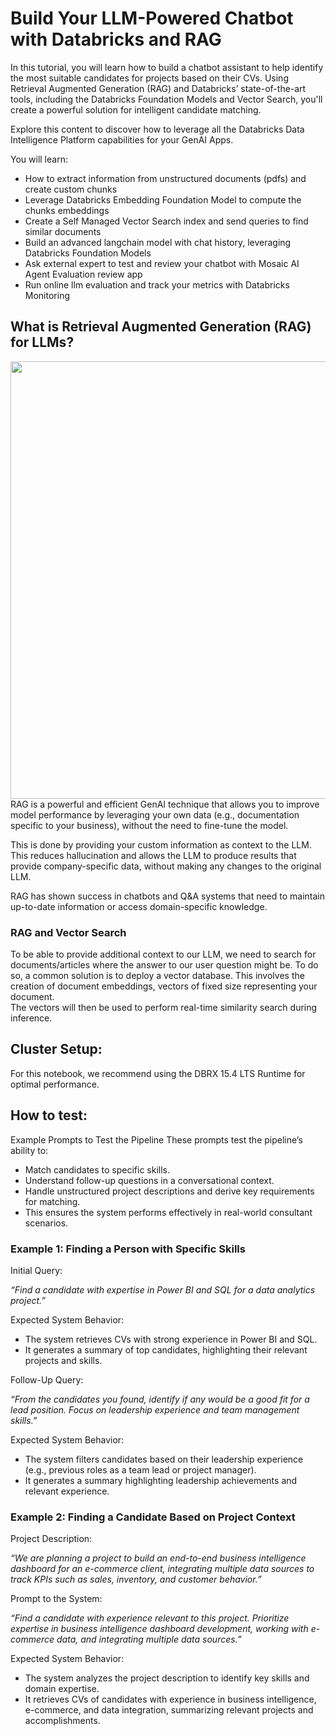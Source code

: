 # Build Your LLM-Powered Chatbot with Databricks and RAG

In this tutorial, you will learn how to build a chatbot assistant to help identify the most suitable candidates for projects based on their CVs. Using Retrieval Augmented Generation (RAG) and Databricks’ state-of-the-art tools, including the Databricks Foundation Models and Vector Search, you'll create a powerful solution for intelligent candidate matching.

Explore this content to discover how to leverage all the Databricks Data Intelligence Platform capabilities for your GenAI Apps.

You will learn:

- How to extract information from unstructured documents (pdfs) and create custom chunks
- Leverage Databricks Embedding Foundation Model to compute the chunks embeddings
- Create a Self Managed Vector Search index and send queries to find similar documents
- Build an advanced langchain model with chat history, leveraging Databricks Foundation Models
- Ask external expert to test and review your chatbot with Mosaic AI Agent Evaluation review app
- Run online llm evaluation and track your metrics with Databricks Monitoring

## What is Retrieval Augmented Generation (RAG) for LLMs?

<img src="https://github.com/databricks-demos/dbdemos-resources/blob/main/images/product/chatbot-rag/rag-marchitecture.png?raw=true" width="700px" style="float: right" />

RAG is a powerful and efficient GenAI technique that allows you to improve model performance by leveraging your own data (e.g., documentation specific to your business), without the need to fine-tune the model.

This is done by providing your custom information as context to the LLM. This reduces hallucination and allows the LLM to produce results that provide company-specific data, without making any changes to the original LLM.

RAG has shown success in chatbots and Q&A systems that need to maintain up-to-date information or access domain-specific knowledge.

### RAG and Vector Search

To be able to provide additional context to our LLM, we need to search for documents/articles where the answer to our user question might be.
To do so,  a common solution is to deploy a vector database. This involves the creation of document embeddings, vectors of fixed size representing your document.<br/>
The vectors will then be used to perform real-time similarity search during inference.


## Cluster Setup:
For this notebook, we recommend using the DBRX 15.4 LTS Runtime for optimal performance.

## How to test:
Example Prompts to Test the Pipeline
These prompts test the pipeline’s ability to:
- Match candidates to specific skills.
- Understand follow-up questions in a conversational context.
- Handle unstructured project descriptions and derive key requirements for matching.
- This ensures the system performs effectively in real-world consultant scenarios.

### **Example 1**: Finding a Person with Specific Skills

Initial Query:

_“Find a candidate with expertise in Power BI and SQL for a data analytics project.”_

Expected System Behavior:
- The system retrieves CVs with strong experience in Power BI and SQL.
- It generates a summary of top candidates, highlighting their relevant projects and skills.

Follow-Up Query:

_“From the candidates you found, identify if any would be a good fit for a lead position. Focus on leadership experience and team management skills.”_

Expected System Behavior:
- The system filters candidates based on their leadership experience (e.g., previous roles as a team lead or project manager).
- It generates a summary highlighting leadership achievements and relevant experience.

### **Example 2**: Finding a Candidate Based on Project Context

Project Description:

_“We are planning a project to build an end-to-end business intelligence dashboard for an e-commerce client, integrating multiple data sources to track KPIs such as sales, inventory, and customer behavior.”_

Prompt to the System:

_“Find a candidate with experience relevant to this project. Prioritize expertise in business intelligence dashboard development, working with e-commerce data, and integrating multiple data sources.”_

Expected System Behavior:

- The system analyzes the project description to identify key skills and domain expertise.
- It retrieves CVs of candidates with experience in business intelligence, e-commerce, and data integration, summarizing relevant projects and accomplishments.


